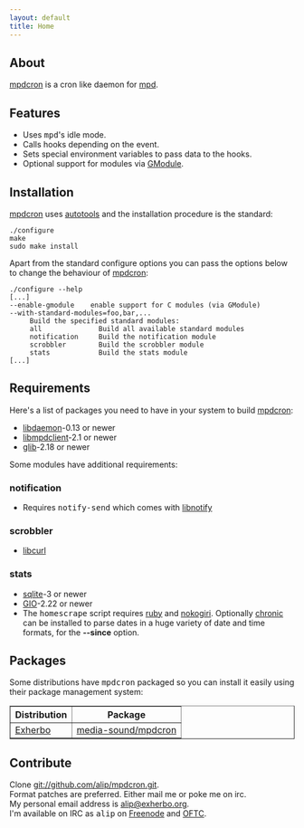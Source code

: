 ```yaml
---
layout: default
title: Home
---
```


## About
[mpdcron](/mpdcron) is a cron like daemon for [mpd](http://mpd.wikia.com/).

## Features
- Uses <tt>mpd</tt>'s idle mode.
- Calls hooks depending on the event.
- Sets special environment variables to pass data to the hooks.
- Optional support for modules via
  [GModule](http://library.gnome.org/devel/glib/unstable/glib-Dynamic-Loading-of-Modules.html).

## Installation
[mpdcron](/mpdcron) uses [autotools](http://sources.redhat.com/autobook/) and
the installation procedure is the standard:

    ./configure
    make
    sudo make install

Apart from the standard configure options you can pass the options below to
change the behaviour of [mpdcron](/mpdcron):

    ./configure --help
    [...]
    --enable-gmodule    enable support for C modules (via GModule)
    --with-standard-modules=foo,bar,...
         Build the specified standard modules:
         all              Build all available standard modules
         notification     Build the notification module
         scrobbler        Build the scrobbler module
         stats            Build the stats module
    [...]

## Requirements
Here's a list of packages you need to have in your system to build
[mpdcron](/mpdcron):
- [libdaemon](http://0pointer.de/lennart/projects/libdaemon/)-0.13 or newer
- [libmpdclient](http://mpd.wikia.com/wiki/ClientLib:libmpdclient)-2.1 or newer
- [glib](http://library.gnome.org/devel/glib/)-2.18 or newer

Some modules have additional requirements:

### notification

* Requires <tt>notify-send</tt> which comes with
  [libnotify](http://www.galago-project.org/)

### scrobbler

* [libcurl](http://curl.haxx.se/)

### stats

* [sqlite](http://www.sqlite.org)-3 or newer
* [GIO](http://library.gnome.org/devel/gio/)-2.22 or newer
* The <tt>homescrape</tt> script requires [ruby](http://www.ruby-lang.org/) and
  [nokogiri](http://nokogiri.org/). Optionally
  [chronic](http://chronic.rubyforge.org/) can be installed to parse dates in a
  huge variety of date and time formats, for the **--since** option.

## Packages
Some distributions have <tt>mpdcron</tt> packaged so you can install it
easily using their package management system:
<table border="1">
    <tr>
        <th>Distribution</th>
        <th>Package</th>
    </tr>
    <tr>
        <td><a href="http://www.exherbo.org">Exherbo</a></td>
        <td>
            <a
            href="http://git.exherbo.org/summer/packages/media-sound/mpdcron/">
                media-sound/mpdcron
            </a>
        </td>
    </tr>
</table>

## Contribute
Clone [git://github.com/alip/mpdcron.git](git://github.com/alip/mpdcron.git).  
Format patches are preferred. Either mail me or poke me on irc.  
My personal email address is [alip@exherbo.org](mailto:alip@exherbo.org).  
I'm available on IRC as <tt>alip</tt> on [Freenode](http://www.freenode.net/) and [OFTC](http://www.oftc.net/).

<!-- vim: set tw=80 ft=mkd spell spelllang=en sw=4 sts=4 et : -->
